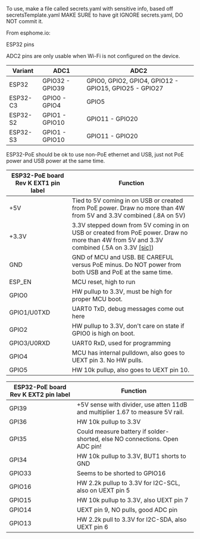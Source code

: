 To use, make a file called secrets.yaml with sensitive info, based off secretsTemplate.yaml
MAKE SURE to have git IGNORE secrets.yaml, DO NOT commit it.


From esphome.io:

ESP32 pins

ADC2 pins are only usable when Wi-Fi is not configured on the device.

|Variant | ADC1 | ADC2|
|-|-|-|
|ESP32 | GPIO32 - GPIO39 | GPIO0, GPIO2, GPIO4, GPIO12 - GPIO15, GPIO25 - GPIO27 |
|ESP32-C3 | GPIO0 - GPIO4| GPIO5 |
|ESP32-S2 | GPIO1 - GPIO10 | GPIO11 - GPIO20 |
|ESP32-S3 | GPIO1 - GPIO10 | GPIO11 - GPIO20 |

ESP32-PoE should be ok to use non-PoE ethernet and USB, just not PoE power and USB power at the same time.

|ESP32-PoE board Rev K EXT1 pin label|Function|
|-|-|
|+5V|Tied to 5V coming in on USB or created from PoE power. Draw no more than 4W from 5V and 3.3V combined (.8A on 5V)
|+3.3V|3.3V stepped down from 5V coming in on USB or created from PoE power. Draw no more than 4W from 5V and 3.3V combined (.5A on 3.3V [[sic]](https://www.olimex.com/Products/IoT/ESP32/ESP32-POE/resources/ESP32-POE-GPIO.png))
|GND|GND of MCU and USB. BE CAREFUL versus PoE minus. Do NOT power from both USB and PoE at the same time.
|ESP_EN|MCU reset, high to run
|GPIO0| HW pullup to 3.3V, must be high for proper MCU boot.
|GPIO1/U0TXD|UART0 TxD, debug messages come out here
|GPIO2| HW pullup to 3.3V, don't care on state if GPIO0 is high on boot.
|GPIO3/U0RXD|UART0 RxD, used for programming
|GPIO4|MCU has internal pulldown, also goes to UEXT pin 3. No HW pulls.
|GPIO5| HW 10k pullup, also goes to UEXT pin 10.


|ESP32-PoE board Rev K EXT2 pin label|Function|
|-|-|
|GPI39|+5V sense with divider, use atten 11dB and multiplier 1.67 to measure 5V rail.
|GPI36| HW 10k pullup to 3.3V
|GPI35|Could measure battery if solder-shorted, else NO connections. Open ADC pin!
|GPI34| HW 10k pullup to 3.3V, BUT1 shorts to GND
|GPIO33|Seems to be shorted to GPIO16
|GPIO16| HW 2.2k pullup to 3.3V for I2C-SCL, also on UEXT pin 5
|GPIO15| HW 10k pullup to 3.3V, also UEXT pin 7
|GPIO14| UEXT pin 9, NO pulls, good ADC pin
|GPIO13| HW 2.2k pull to 3.3V for I2C-SDA, also UEXT pin 6
